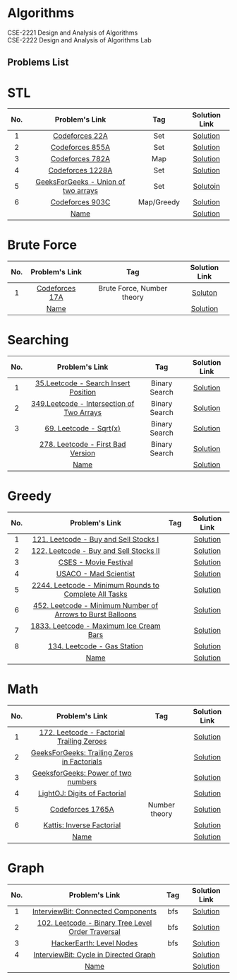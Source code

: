 # Algorithms
CSE-2221 Design and Analysis of Algorithms <br>
CSE-2222 Design and Analysis of Algorithms Lab

## Problems List

# STL

|No. | Problem's Link | Tag | Solution Link |
|:----:|:-----:|:---:|:-----:|
| 1 | [Codeforces 22A](https://codeforces.com/problemset/problem/22/A) | Set | [Solution](https://github.com/Zannatul-Naim/Algorithms/blob/main/STL/Codeforces_22A.cpp) |
| 2 | [Codeforces 855A](https://codeforces.com/problemset/problem/855/A)| Set | [Solution](https://github.com/Zannatul-Naim/Algorithms/blob/main/STL/Codeforces_855A.cpp) |
| 3 | [Codeforces 782A](https://codeforces.com/contest/782/problem/A) | Map | [Solution](https://github.com/Zannatul-Naim/Algorithms/blob/main/STL/Codeforces_782A.cpp) |
| 4 | [Codeforces 1228A](https://codeforces.com/contest/1228/problem/A) | Set | [Solution](https://github.com/Zannatul-Naim/Algorithms/blob/main/STL/codeforces_1228A.cpp)
| 5 | [GeeksForGeeks - Union of two arrays](https://practice.geeksforgeeks.org/problems/union-of-two-arrays3538/0) | Set | [Solutoin](https://github.com/Zannatul-Naim/Algorithms/blob/main/STL/union_of_two_arrays.cpp) |
| 6 | [Codeforces 903C](https://codeforces.com/problemset/problem/903/C) | Map/Greedy | [Solution](https://github.com/Zannatul-Naim/Algorithms/blob/main/STL/Codeforces_903C.cpp)|
| | [Name]() | | [Solution]()|

# Brute Force

|No. | Problem's Link | Tag | Solution Link |
|:----:|:-----:|:---:|:-----:|
| 1 |[Codeforces 17A](https://codeforces.com/problemset/problem/17/A)| Brute Force, Number theory|[Soluton](https://github.com/Zannatul-Naim/Algorithms/blob/main/BruteForce/codeforces_17A.cpp)|
| | [Name]() | | [Solution]()|

# Searching

|No. | Problem's Link | Tag | Solution Link |
|:----:|:-----:|:---:|:-----:|
| 1 | [35.Leetcode - Search Insert Position](https://leetcode.com/problems/search-insert-position/description/) | Binary Search | [Solution](https://github.com/Zannatul-Naim/Algorithms/blob/main/Searching/leet_code_search_insert_position.cpp) |
| 2 | [349.Leetcode - Intersection of Two Arrays](https://leetcode.com/problems/intersection-of-two-arrays/description/) | Binary Search | [Solution](https://github.com/Zannatul-Naim/Algorithms/blob/main/Searching/leet_code_intersection_of_two_arrays.cpp) |
| 3 | [69. Leetcode - Sqrt(x)](https://leetcode.com/problems/sqrtx/description/) | Binary Search | [Solution](https://github.com/Zannatul-Naim/Algorithms/blob/main/Searching/leet_code_sqrt(x).cpp)|
| | [278. Leetcode - First Bad Version](https://leetcode.com/problems/first-bad-version/description/) | Binary Search | [Solution](https://github.com/Zannatul-Naim/Algorithms/blob/main/Searching/leet_code_first_bad_version.cpp)|
| | [Name]() | | [Solution]()|

# Greedy

|No. | Problem's Link | Tag | Solution Link |
|:----:|:-----:|:---:|:-----:|
| 1 | [121. Leetcode - Buy and Sell Stocks I](https://leetcode.com/problems/best-time-to-buy-and-sell-stock/description/) |  | [Solution](https://github.com/Zannatul-Naim/Algorithms/blob/main/Greedy/leetcode_121.cpp) |
| 2 | [122. Leetcode - Buy and Sell Stocks II](https://leetcode.com/problems/best-time-to-buy-and-sell-stock-ii/submissions/862229173/) |  | [Solution](https://github.com/Zannatul-Naim/Algorithms/blob/main/Greedy/leetcode_122.cpp) |
| 3 | [CSES - Movie Festival](https://cses.fi/problemset/task/1629) |  |[Solution](https://github.com/Zannatul-Naim/Algorithms/blob/main/Greedy/cses_movie_festival-I.cpp) |
| 4 | [USACO - Mad Scientist](http://www.usaco.org/index.php?page=viewproblem2&cpid=1012) |  | [Solution](https://github.com/Zannatul-Naim/Algorithms/blob/main/Greedy/usaco_mad_scientist.cpp) |
| 5 | [2244. Leetcode - Minimum Rounds to Complete All Tasks](https://leetcode.com/problems/minimum-rounds-to-complete-all-tasks/description/) | | [Solution](https://github.com/Zannatul-Naim/Algorithms/blob/main/Greedy/leetcode_2244.cpp)|
| 6 | [452. Leetcode - Minimum Number of Arrows to Burst Balloons]() | | [Solution](https://github.com/Zannatul-Naim/Algorithms/blob/main/Greedy/leetcode_452.cpp)|
| 7 | [1833. Leetcode - Maximum Ice Cream Bars](https://leetcode.com/problems/maximum-ice-cream-bars/description/) | | [Solution](https://github.com/Zannatul-Naim/Algorithms/blob/main/Greedy/leetcode_1833.cpp)|
| 8 | [134. Leetcode - Gas Station](https://leetcode.com/problems/gas-station/description/) | | [Solution](https://github.com/Zannatul-Naim/Algorithms/blob/main/Greedy/leetcode_134.cpp)|
| | [Name]() | | [Solution]()|

# Math

|No. | Problem's Link | Tag | Solution Link |
|:----:|:-----:|:---:|:-----:|
| 1 | [172. Leetcode - Factorial Trailing Zeroes](https://leetcode.com/problems/factorial-trailing-zeroes/description/) | | [Solution](https://github.com/Zannatul-Naim/Algorithms/blob/main/Math/leetcode_172.cpp)|
| 2 | [GeeksForGeeks: Trailing Zeros in Factorials](https://practice.geeksforgeeks.org/problems/trailing-zeroes-in-factorial5134/0) | | [Solution](https://github.com/Zannatul-Naim/Algorithms/blob/main/Math/gfg_trailing_zeros_in_factorial.cpp)|
| 3 | [GeeksforGeeks: Power of two numbers](https://practice.geeksforgeeks.org/problems/power-of-numbers-1587115620/1) | | [Solution](https://github.com/Zannatul-Naim/Algorithms/blob/main/Math/gfg_power_of_numbers.cpp)|
| 4 | [LightOJ: Digits of Factorial](https://lightoj.com/problem/digits-of-factorial) | | [Solution](https://github.com/Zannatul-Naim/Algorithms/blob/main/Math/lightoj_digits_of_factorial.cpp)|
| 5 | [Codeforces 1765A](https://codeforces.com/problemset/problem/1765/M) | Number theory | [Solution](https://github.com/Zannatul-Naim/Algorithms/blob/main/Math/codeforces_1765M.cpp)|
| 6 | [Kattis: Inverse Factorial](https://open.kattis.com/problems/inversefactorial) | | [Solution](https://github.com/Zannatul-Naim/Algorithms/blob/main/Math/kattis_inverseFactorial.cpp)|
| | [Name]() | | [Solution]()|


# Graph

|No. | Problem's Link | Tag | Solution Link |
|:----:|:-----:|:---:|:-----:|
| 1 | [InterviewBit: Connected Components](https://www.interviewbit.com/problems/connected-components/) | bfs | [Solution](https://github.com/Zannatul-Naim/Algorithms/blob/main/Graph/InterviewBit_connected_components.cpp)|
| 2 | [102. Leetcode - Binary Tree Level Order Traversal](https://leetcode.com/problems/binary-tree-level-order-traversal/description/) | bfs | [Solution](https://github.com/Zannatul-Naim/Algorithms/blob/main/Graph/leet_code_binary_tree_level_order_traversal.cpp)|
| 3 | [HackerEarth: Level Nodes](https://www.hackerearth.com/practice/algorithms/graphs/breadth-first-search/tutorial/) | bfs | [Solution](https://github.com/Zannatul-Naim/Algorithms/blob/main/Graph/hackerEarth_level_nodes.cpp)|
| 4 | [InterviewBit: Cycle in Directed Graph](https://www.interviewbit.com/problems/cycle-in-directed-graph/) | | [Solution](https://github.com/Zannatul-Naim/Algorithms/blob/main/Graph/InterviewBit_cycle_in_directed_graph.cpp)|
| | [Name]() | | [Solution]()|
